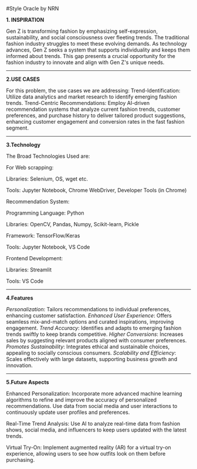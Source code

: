 #Style Oracle by NRN

**1. INSPIRATION**

Gen Z is transforming fashion by emphasizing self-expression, sustainability, and social consciousness over fleeting trends. The traditional fashion industry struggles to meet these evolving demands. As technology advances, Gen Z seeks a system that supports individuality and keeps them informed about trends. This gap presents a crucial opportunity for the fashion industry to innovate and align with Gen Z's unique needs.
***
**2.USE CASES**

For this problem, the use cases we are addressing:
Trend-Identification: Utilize data analytics and market research to identify emerging fashion trends.
Trend-Centric Recommendations: Employ AI-driven recommendation systems that analyze current fashion trends, customer preferences, and purchase history to deliver tailored product suggestions, enhancing customer engagement and conversion rates in the fast fashion segment.
***
**3.Technology**

The Broad Technologies Used  are:

For Web scrapping: 

Libraries: Selenium, OS, wget etc.

Tools: Jupyter Notebook, Chrome WebDriver, Developer Tools (in Chrome)

Recommendation System:

Programming Language: Python

Libraries: OpenCV, Pandas, Numpy, Scikit-learn, Pickle

Framework: TensorFlow/Keras

Tools: Jupyter Notebook, VS Code

Frontend Development:

Libraries: Streamlit

Tools: VS Code
***
**4.Features**

*Personalization*: Tailors recommendations to individual preferences, enhancing customer satisfaction.
*Enhanced User Experience*: Offers seamless mix-and-match options and curated inspirations, improving engagement.
*Trend Accuracy*: Identifies and adapts to emerging fashion trends swiftly to keep brands competitive.
*Higher Conversions*: Increases sales by suggesting relevant products aligned with consumer preferences.
*Promotes Sustainability*: Integrates ethical and sustainable choices, appealing to socially conscious consumers.
*Scalability and Efficiency*: Scales effectively with large datasets, supporting business growth and innovation.

***
**5.Future Aspects**

Enhanced Personalization:
Incorporate more advanced machine learning algorithms to refine and improve the accuracy of personalized recommendations.
Use data from social media and user interactions to continuously update user profiles and preferences.

Real-Time Trend Analysis:
Use AI to analyze real-time data from fashion shows, social media, and influencers to keep users updated with the latest trends.

Virtual Try-On:
Implement augmented reality (AR) for a virtual try-on experience, allowing users to see how outfits look on them before purchasing.













